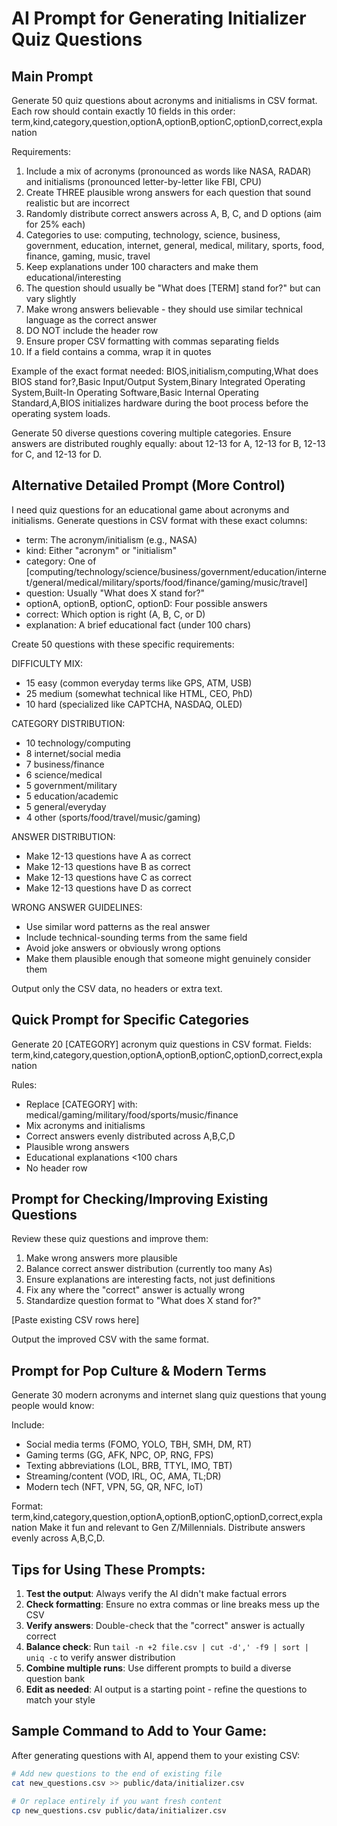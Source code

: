 # AI Prompt for Generating Initializer Quiz Questions

## Main Prompt

Generate 50 quiz questions about acronyms and initialisms in CSV format. Each row should contain exactly 10 fields in this order: term,kind,category,question,optionA,optionB,optionC,optionD,correct,explanation

Requirements:
1. Include a mix of acronyms (pronounced as words like NASA, RADAR) and initialisms (pronounced letter-by-letter like FBI, CPU)
2. Create THREE plausible wrong answers for each question that sound realistic but are incorrect
3. Randomly distribute correct answers across A, B, C, and D options (aim for 25% each)
4. Categories to use: computing, technology, science, business, government, education, internet, general, medical, military, sports, food, finance, gaming, music, travel
5. Keep explanations under 100 characters and make them educational/interesting
6. The question should usually be "What does [TERM] stand for?" but can vary slightly
7. Make wrong answers believable - they should use similar technical language as the correct answer
8. DO NOT include the header row
9. Ensure proper CSV formatting with commas separating fields
10. If a field contains a comma, wrap it in quotes

Example of the exact format needed:
BIOS,initialism,computing,What does BIOS stand for?,Basic Input/Output System,Binary Integrated Operating System,Built-In Operating Software,Basic Internal Operating Standard,A,BIOS initializes hardware during the boot process before the operating system loads.

Generate 50 diverse questions covering multiple categories. Ensure answers are distributed roughly equally: about 12-13 for A, 12-13 for B, 12-13 for C, and 12-13 for D.

## Alternative Detailed Prompt (More Control)

I need quiz questions for an educational game about acronyms and initialisms. Generate questions in CSV format with these exact columns:
- term: The acronym/initialism (e.g., NASA)
- kind: Either "acronym" or "initialism" 
- category: One of [computing/technology/science/business/government/education/internet/general/medical/military/sports/food/finance/gaming/music/travel]
- question: Usually "What does X stand for?"
- optionA, optionB, optionC, optionD: Four possible answers
- correct: Which option is right (A, B, C, or D)
- explanation: A brief educational fact (under 100 chars)

Create 50 questions with these specific requirements:

DIFFICULTY MIX:
- 15 easy (common everyday terms like GPS, ATM, USB)
- 25 medium (somewhat technical like HTML, CEO, PhD)  
- 10 hard (specialized like CAPTCHA, NASDAQ, OLED)

CATEGORY DISTRIBUTION:
- 10 technology/computing
- 8 internet/social media
- 7 business/finance
- 6 science/medical
- 5 government/military
- 5 education/academic
- 5 general/everyday
- 4 other (sports/food/travel/music/gaming)

ANSWER DISTRIBUTION:
- Make 12-13 questions have A as correct
- Make 12-13 questions have B as correct
- Make 12-13 questions have C as correct
- Make 12-13 questions have D as correct

WRONG ANSWER GUIDELINES:
- Use similar word patterns as the real answer
- Include technical-sounding terms from the same field
- Avoid joke answers or obviously wrong options
- Make them plausible enough that someone might genuinely consider them

Output only the CSV data, no headers or extra text.

## Quick Prompt for Specific Categories

Generate 20 [CATEGORY] acronym quiz questions in CSV format. Fields: term,kind,category,question,optionA,optionB,optionC,optionD,correct,explanation

Rules:
- Replace [CATEGORY] with: medical/gaming/military/food/sports/music/finance
- Mix acronyms and initialisms
- Correct answers evenly distributed across A,B,C,D
- Plausible wrong answers
- Educational explanations <100 chars
- No header row

## Prompt for Checking/Improving Existing Questions

Review these quiz questions and improve them:
1. Make wrong answers more plausible
2. Balance correct answer distribution (currently too many As)
3. Ensure explanations are interesting facts, not just definitions
4. Fix any where the "correct" answer is actually wrong
5. Standardize question format to "What does X stand for?"

[Paste existing CSV rows here]

Output the improved CSV with the same format.

## Prompt for Pop Culture & Modern Terms

Generate 30 modern acronyms and internet slang quiz questions that young people would know:

Include:
- Social media terms (FOMO, YOLO, TBH, SMH, DM, RT)
- Gaming terms (GG, AFK, NPC, OP, RNG, FPS)
- Texting abbreviations (LOL, BRB, TTYL, IMO, TBT)
- Streaming/content (VOD, IRL, OC, AMA, TL;DR)
- Modern tech (NFT, VPN, 5G, QR, NFC, IoT)

Format: term,kind,category,question,optionA,optionB,optionC,optionD,correct,explanation
Make it fun and relevant to Gen Z/Millennials. Distribute answers evenly across A,B,C,D.

## Tips for Using These Prompts:

1. **Test the output**: Always verify the AI didn't make factual errors
2. **Check formatting**: Ensure no extra commas or line breaks mess up the CSV
3. **Verify answers**: Double-check that the "correct" answer is actually correct
4. **Balance check**: Run `tail -n +2 file.csv | cut -d',' -f9 | sort | uniq -c` to verify answer distribution
5. **Combine multiple runs**: Use different prompts to build a diverse question bank
6. **Edit as needed**: AI output is a starting point - refine the questions to match your style

## Sample Command to Add to Your Game:

After generating questions with AI, append them to your existing CSV:
```bash
# Add new questions to the end of existing file
cat new_questions.csv >> public/data/initializer.csv

# Or replace entirely if you want fresh content
cp new_questions.csv public/data/initializer.csv
```